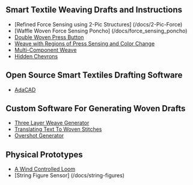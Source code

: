 ## Smart Textile Weaving Drafts and Instructions
- [Refined Force Sensing using 2-Pic Structures] (/docs/2-Pic-Force)
- [Waffle Woven Force Sensing Poncho] (/docs/force_sensing_poncho)
- [Double Woven Press Button](/docs/double-woven-button)
- [Weave with Regions of Press Sensing and Color Change](/docs/3-region-weave)
- [Multi-Component Weave](/docs/multicomponent-weave)
- [Hidden Chevrons](/docs/hidden-chevrons)


## Open Source Smart Textiles Drafting Software
- [AdaCAD](https://github.com/UnstableDesign/AdaCAD-weaver)

## Custom Software For Generating Woven Drafts
- [Three Layer Weave Generator](https://github.com/UnstableDesign/ThreeLayerWeaveGenerator)
- [Translating Text To Woven Stitches](/docs/text-to-weave)
- [Overshot Generator](https://github.com/UnstableDesign/overshot-generator)

## Physical Prototypes
- [A Wind Controlled Loom](https://www.instructables.com/id/Wind-Loom/)
- [String Figure Sensor] (/docs/string-figures)
